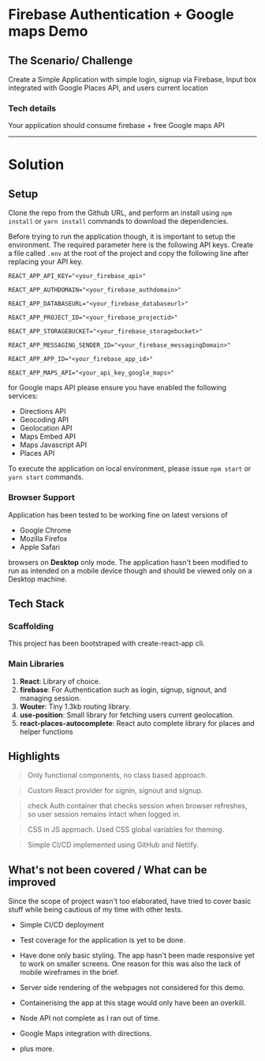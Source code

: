 # Firebase Authentication + Google maps Demo

## The Scenario/ Challenge

Create a Simple Application with simple login, signup via Firebase, Input box integrated with Google Places API, and users current location

### Tech details

Your application should consume firebase + free Google maps API

---

# Solution

## Setup

Clone the repo from the Github URL, and perform an install using `npm install` or `yarn install` commands to download the dependencies.

Before trying to run the application though, it is important to setup the environment. The required parameter here is the following API keys. Create a file called `.env` at the root of the project and copy the following line after replacing your API key.

```
REACT_APP_API_KEY="<your_firebase_api>"

REACT_APP_AUTHDOMAIN="<your_firebase_authdomain>"

REACT_APP_DATABASEURL="<your_firebase_databaseurl>"

REACT_APP_PROJECT_ID="<your_firebase_projectid>"

REACT_APP_STORAGEBUCKET="<your_firebase_storagebucket>"

REACT_APP_MESSAGING_SENDER_ID="<your_firebase_messagingDomain>"

REACT_APP_APP_ID="<your_firebase_app_id>"

REACT_APP_MAPS_API="<your_api_key_google_maps>"

```

for Google maps API please ensure you have enabled the following services: 

- Directions API
- Geocoding API
- Geolocation API
- Maps Embed API
- Maps Javascript API
- Places API


To execute the application on local environment, please issue `npm start` or `yarn start` commands.

### Browser Support

Application has been tested to be working fine on latest versions of

- Google Chrome
- Mozilla Firefox
- Apple Safari

browsers on **Desktop** only mode. The application hasn't been modified to run as intended on a mobile device though and should be viewed only on a Desktop machine.

## Tech Stack

### Scaffolding

This project has been bootstraped with create-react-app cli.

### Main Libraries

1. **React**: Library of choice.
2. **firebase**: For Authentication such as login, signup, signout, and managing session.
3. **Wouter**: Tiny 1.3kb routing library.
4. **use-position**: Small library for fetching users current geolocation.
4. **react-places-autocomplete**: React auto complete library for places and helper functions


## Highlights

> Only functional components, no class based approach.

> Custom React provider for signin, signout and signup.

> check Auth container that checks session when browser refreshes, so user session remains intact when logged in.

> CSS in JS approach. Used CSS global variables for theming.

> Simple CI/CD implemented using GitHub and Netlify.

## What's not been covered / What can be improved

Since the scope of project wasn't too elaborated, have tried to cover basic stuff while being cautious of my time with other tests.

- Simple CI/CD deployment

- Test coverage for the application is yet to be done.

- Have done only basic styling. The app hasn't been made responsive yet to work on smaller screens. One reason for this was also the lack of mobile wireframes in the brief.

- Server side rendering of the webpages not considered for this demo.

- Containerising the app at this stage would only have been an overkill.

- Node API not complete as I ran out of time.

- Google Maps integration with directions.

- plus more.
